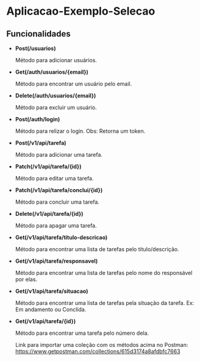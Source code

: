 # Aplicacao-Exemplo-Selecao
 

## Funcionalidades
* **Post(/usuarios)**

  Método para adicionar usuários.

* **Get(/auth/usuarios/{email})**

  Método para encontrar um usuário pelo email.

* **Delete(/auth/usuarios/{email})**

  Método para excluir um usuário.
  
* **Post(/auth/login)**

  Método para relizar o login. Obs: Retorna um token.
  
* **Post(/v1/api/tarefa)**

  Método para adicionar uma tarefa.
  
* **Patch(/v1/api/tarefa/{id})**

  Método para editar uma tarefa.
  
* **Patch(/v1/api/tarefa/conclui/{id})**

  Método para concluir uma tarefa.
  
* **Delete(/v1/api/tarefa/{id})**

  Método para apagar uma tarefa.
    
* **Get(/v1/api/tarefa/titulo-descricao)**

  Método para encontrar uma lista de tarefas pelo titulo/descrição.
  
* **Get(/v1/api/tarefa/responsavel)**

  Método para encontrar uma lista de tarefas pelo nome do responsável por elas.
  
* **Get(/v1/api/tarefa/situacao)**

  Método para encontrar uma lista de tarefas pela situação da tarefa. Ex: Em andamento ou Conclída.
  
* **Get(/v1/api/tarefa/{id})**

  Método para encontrar uma tarefa pelo número dela.
  
  
  
  Link para importar uma coleção com os métodos acima no Postman: https://www.getpostman.com/collections/615d3174a8afdbfc7663
 
